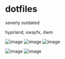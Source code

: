 # dotfiles

severly outdated

hyprland, swayfx, dwm

![image](https://github.com/panocelot/dotfiles/assets/69819938/cc981876-f83d-4efa-b34c-79e8534ab350)
![image](https://github.com/panocelot/dotfiles/assets/69819938/6cf26b3c-0fca-42b7-8502-a1a938de7590)
![image](https://github.com/panocelot/dotfiles/assets/69819938/a9f2f226-b5f8-4d98-ba74-b636338ddb40)

![image](https://github.com/panocelot/dotfiles/assets/69819938/d99b3855-d599-47ce-aba2-a6bf214c8b88)
![image](https://github.com/panocelot/dotfiles/assets/69819938/b5fe2ef5-d040-4eda-9a11-aacafa9f0445)
